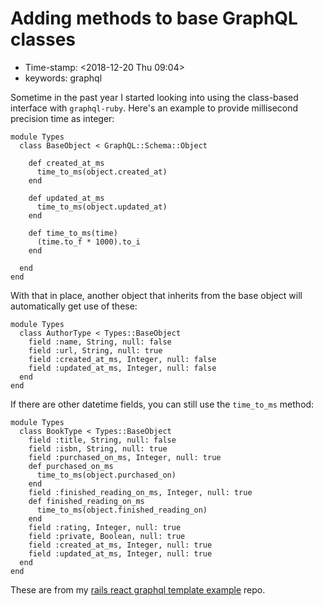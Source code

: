 # Adding methods to base GraphQL classes

* Time-stamp: &lt;2018-12-20 Thu 09:04&gt;
* keywords: graphql

Sometime in the past year I started looking into using the class-based interface with `graphql-ruby`. Here's an example to provide millisecond precision time as integer:

```text
module Types
  class BaseObject < GraphQL::Schema::Object

    def created_at_ms
      time_to_ms(object.created_at)
    end

    def updated_at_ms
      time_to_ms(object.updated_at)
    end

    def time_to_ms(time)
      (time.to_f * 1000).to_i
    end

  end
end
```

With that in place, another object that inherits from the base object will automatically get use of these:

```text
module Types
  class AuthorType < Types::BaseObject
    field :name, String, null: false
    field :url, String, null: true
    field :created_at_ms, Integer, null: false
    field :updated_at_ms, Integer, null: false
  end
end
```

If there are other datetime fields, you can still use the `time_to_ms` method:

```text
module Types
  class BookType < Types::BaseObject
    field :title, String, null: false
    field :isbn, String, null: true
    field :purchased_on_ms, Integer, null: true
    def purchased_on_ms
      time_to_ms(object.purchased_on)
    end
    field :finished_reading_on_ms, Integer, null: true
    def finished_reading_on_ms
      time_to_ms(object.finished_reading_on)
    end
    field :rating, Integer, null: true
    field :private, Boolean, null: true
    field :created_at_ms, Integer, null: true
    field :updated_at_ms, Integer, null: true
  end
end
```

These are from my [rails react graphql template example](https://github.com/tamouse/rails_react_graphql_template_example) repo.

